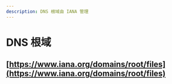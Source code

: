 ```yaml
---
description: DNS 根域由 IANA 管理
---
```


# DNS 根域

## [https://www.iana.org/domains/root/files](https://www.iana.org/domains/root/files)

